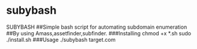 # subybash
SUBYBASH
##Simple bash script for automating subdomain enumeration
##By using Amass,assetfinder,subfinder.
###Installing
chmod +x *.sh
sudo ./install.sh
###Usage
./subybash target.com

